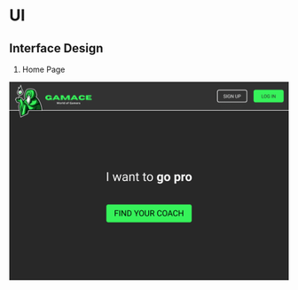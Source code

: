 # UI

## Interface Design

1. Home Page

![UML](https://github.com/kaitouz/ESportNetwork/blob/main/Image/UI/homepage.png)

